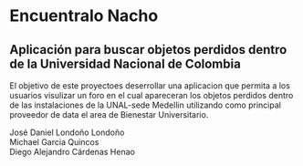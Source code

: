 # Encuentralo Nacho
## Aplicación para buscar objetos perdidos dentro de la Universidad Nacional de Colombia

El objetivo  de este proyectoes deserrollar una aplicacion que permita a los usuarios visulizar un foro en el cual apareceran los objetos 
perdidos dentro de las instalaciones de la UNAL-sede Medellin utilizando como principal proveedor de data el area de Bienestar Universitario.

José Daniel Londoño Londoño <br>
Michael Garcia Quincos <br>
Diego Alejandro Cárdenas Henao
